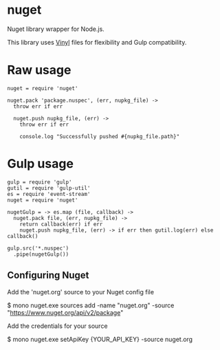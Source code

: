 nuget
==================

Nuget library wrapper for Node.js.

This library uses [Vinyl](https://github.com/wearefractal/vinyl) files for flexibility and Gulp compatibility.

# Raw usage

```
nuget = require 'nuget'

nuget.pack 'package.nuspec', (err, nupkg_file) ->
  throw err if err

  nuget.push nupkg_file, (err) ->
    throw err if err

    console.log "Successfully pushed #{nupkg_file.path}"
```

# Gulp usage

```
gulp = require 'gulp'
gutil = require 'gulp-util'
es = require 'event-stream'
nuget = require 'nuget'

nugetGulp = -> es.map (file, callback) ->
  nuget.pack file, (err, nupkg_file) ->
    return callback(err) if err
    nuget.push nupkg_file, (err) -> if err then gutil.log(err) else callback()

gulp.src('*.nuspec')
  .pipe(nugetGulp())
```

Configuring Nuget
-------------

Add the 'nuget.org' source to your Nuget config file

$ mono nuget.exe sources add -name "nuget.org" -source "https://www.nuget.org/api/v2/package"

Add the credentials for your source

$ mono nuget.exe setApiKey {YOUR_API_KEY} -source nuget.org
